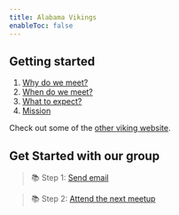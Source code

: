 ```yaml
---
title: Alabama Vikings
enableToc: false
---
```


## Getting started

1. [Why do we meet?](notes/why)
2. [When do we meet?](notes/calendar)
3. [What to expect?](notes/meetings)
4. [Mission](https://inebriatedpress.files.wordpress.com/2009/03/090404-farside-wolves.jpg)

Check out some of the [other viking website](notes/vikings.md).

## Get Started with our group
> 📚 Step 1: [Send email](notes/contact.md)

> 📚 Step 2: [Attend the next meetup](notes/meetups)
